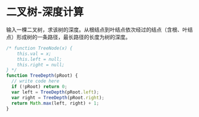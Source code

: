 # 二叉树-深度计算

输入一棵二叉树，求该树的深度。从根结点到叶结点依次经过的结点（含根、叶结点）形成树的一条路径，最长路径的长度为树的深度。

```js
/* function TreeNode(x) {
    this.val = x;
    this.left = null;
    this.right = null;
} */
function TreeDepth(pRoot) {
  // write code here
  if (!pRoot) return 0;
  var left = TreeDepth(pRoot.left);
  var right = TreeDepth(pRoot.right);
  return Math.max(left, right) + 1;
}
```
